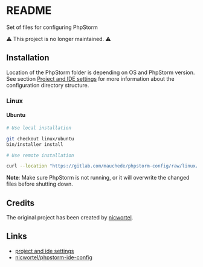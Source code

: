 # README

Set of files for configuring PhpStorm

⚠️ This project is no longer maintained. ⚠

## Installation

Location of the PhpStorm folder is depending on OS and PhpStorm version. See section [Project and IDE settings](https://www.jetbrains.com/help/phpstorm/project-and-ide-settings.html) for more information about the configuration directory structure.

### Linux

#### Ubuntu

```sh
# Use local installation

git checkout linux/ubuntu
bin/installer install

# Use remote installation

curl --location "https://gitlab.com/mauchede/phpstorm-config/raw/linux/ubuntu/bin/installer" | bash -s -- install
```

__Note__: Make sure PhpStorm is not running, or it will overwrite the changed files before shutting down.

## Credits

The original project has been created by [nicwortel](https://github.com/nicwortel).

## Links

* [project and ide settings](https://www.jetbrains.com/phpstorm/help/project-and-ide-settings.html)
* [nicwortel/phpstorm-ide-config](https://github.com/nicwortel/phpstorm-ide-config)

